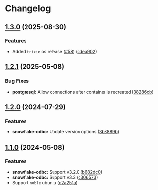 # Changelog

## [1.3.0](https://github.com/itsmechlark/features/compare/snowflake-odbc-v1.2.1...snowflake-odbc-v1.3.0) (2025-08-30)


### Features

* Added `trixie` os release  ([#58](https://github.com/itsmechlark/features/issues/58)) ([cdea902](https://github.com/itsmechlark/features/commit/cdea90299c48f348246e01525fc5b73184f5cf3c))

## [1.2.1](https://github.com/itsmechlark/features/compare/snowflake-odbc-v1.2.0...snowflake-odbc-v1.2.1) (2025-05-08)


### Bug Fixes

* **postgresql:** Allow connections after container is recreated ([38286cb](https://github.com/itsmechlark/features/commit/38286cbd669acc58e79732ce20fb71a25ec17ac9))

## [1.2.0](https://github.com/itsmechlark/features/compare/snowflake-odbc-v1.1.0...snowflake-odbc-v1.2.0) (2024-07-29)


### Features

* **snowflake-odbc:** Update version options ([3b3889b](https://github.com/itsmechlark/features/commit/3b3889b76b0a2a48931b5725f3e8cc6202f5014a))

## [1.1.0](https://github.com/itsmechlark/features/compare/snowflake-odbc-v1.0.0...snowflake-odbc-v1.1.0) (2024-05-08)


### Features

* **snowflake-odbc:** Support v3.2.0 ([b682dc0](https://github.com/itsmechlark/features/commit/b682dc02436af198709e4aec61711c34a009cdda))
* **snowflake-odbc:** Support v3.3 ([c306573](https://github.com/itsmechlark/features/commit/c306573b06d692406349549590171cc9179e897c))
* Support `noble` ubuntu ([c2a251a](https://github.com/itsmechlark/features/commit/c2a251aafc58c1d121cd6f07e36d4031921ee219))
